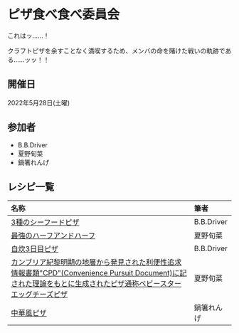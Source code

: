 # ピザ食べ食べ委員会
これはッ......！

クラフトピザを余すことなく満喫するため、メンバの命を賭けた戦いの軌跡である......ッッ！！

## 開催日
2022年5月28日(土曜)

## 参加者
- B.B.Driver
- 夏野旬菜
- 鍋箸れんげ

## レシピ一覧

| 名称 | 筆者 |
| :-- | :-- |
| [3種のシーフードピザ](./bbd_recipe1.md) | B.B.Driver |
| [最強のハーフアンドハーフ](./natsuno_recipe1.md) | 夏野旬菜 |
| [自炊3日目ピザ](./bbd_recipe2.md) | B.B.Driver |
| [カンブリア紀黎明期の地層から発見された利便性追求情報書類"CPD"(Convenience Pursuit Document)に記された理論をもとに生成されたピザ通称ベビースターエッグチーズピザ](./natsuno_recipe2.md) | 夏野旬菜 |
| [中華風ピザ](./range_resipe.md) | 鍋箸れんげ |
